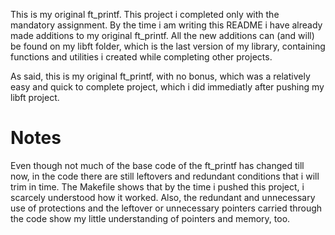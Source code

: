 This is my original ft_printf. This project i completed only with the mandatory assignment. By the time i am writing this README i have already
made additions to my original ft_printf. All the new additions can (and will) be found on my libft folder, which is the last version of my library,
containing functions and utilities i created while completing other projects.

As said, this is my original ft_printf, with no bonus, which was a relatively easy and quick to complete project, which i did immediatly after pushing 
my libft project.

# Notes
Even though not much of the base code of the ft_printf has changed till now, in the code there are still leftovers and redundant conditions that i will trim in time. The Makefile shows that by the time i pushed this project, i scarcely understood how it worked. 
Also, the redundant and unnecessary use of protections and the leftover or unnecessary pointers carried through the code show my little understanding of pointers and memory, too. 
